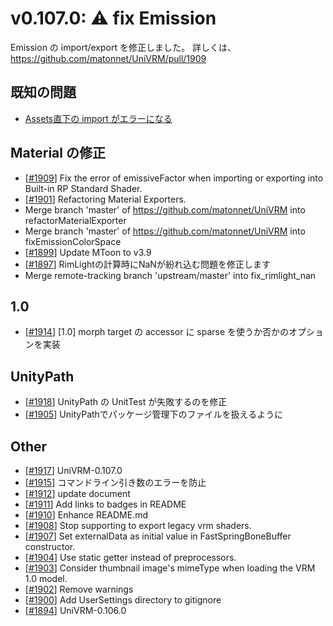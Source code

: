 # v0.107.0: ⚠️ fix Emission

Emission の import/export を修正しました。
詳しくは、 https://github.com/matonnet/UniVRM/pull/1909

## 既知の問題
* [Assets直下の import がエラーになる](https://github.com/matonnet/UniVRM/issues/1935)

## Material の修正
* [[\#1909](https://github.com/matonnet/UniVRM/pull/1909)] Fix the error of emissiveFactor when importing or exporting into Built-in RP Standard Shader.
* [[\#1901](https://github.com/matonnet/UniVRM/pull/1901)] Refactoring Material Exporters.
* Merge branch 'master' of https://github.com/matonnet/UniVRM into refactorMaterialExporter
* Merge branch 'master' of https://github.com/matonnet/UniVRM into fixEmissionColorSpace
* [[\#1899](https://github.com/matonnet/UniVRM/pull/1899)] Update MToon to v3.9
* [[\#1897](https://github.com/matonnet/UniVRM/pull/1897)] RimLightの計算時にNaNが紛れ込む問題を修正します
* Merge remote-tracking branch 'upstream/master' into fix_rimlight_nan

## 1.0
* [[\#1914](https://github.com/matonnet/UniVRM/pull/1914)] [1.0] morph target の accessor に sparse を使うか否かのオプションを実装

## UnityPath
* [[\#1918](https://github.com/matonnet/UniVRM/pull/1918)] UnityPath の UnitTest が失敗するのを修正
* [[\#1905](https://github.com/matonnet/UniVRM/pull/1905)] UnityPathでパッケージ管理下のファイルを扱えるように

## Other
* [[\#1917](https://github.com/matonnet/UniVRM/pull/1917)] UniVRM-0.107.0
* [[\#1915](https://github.com/matonnet/UniVRM/pull/1915)] コマンドライン引き数のエラーを防止
* [[\#1912](https://github.com/matonnet/UniVRM/pull/1912)] update document
* [[\#1911](https://github.com/matonnet/UniVRM/pull/1911)] Add links to badges in README
* [[\#1910](https://github.com/matonnet/UniVRM/pull/1910)] Enhance README.md
* [[\#1908](https://github.com/matonnet/UniVRM/pull/1908)] Stop supporting to export legacy vrm shaders.
* [[\#1907](https://github.com/matonnet/UniVRM/pull/1907)] Set externalData as initial value in FastSpringBoneBuffer constructor.
* [[\#1904](https://github.com/matonnet/UniVRM/pull/1904)] Use static getter instead of preprocessors.
* [[\#1903](https://github.com/matonnet/UniVRM/pull/1903)] Consider thumbnail image's mimeType when loading the VRM 1.0 model.
* [[\#1902](https://github.com/matonnet/UniVRM/pull/1902)] Remove warnings
* [[\#1900](https://github.com/matonnet/UniVRM/pull/1900)] Add UserSettings directory to gitignore
* [[\#1894](https://github.com/matonnet/UniVRM/pull/1894)] UniVRM-0.106.0
